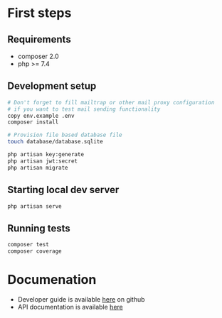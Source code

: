 # First steps 
## Requirements
- composer 2.0
- php >= 7.4

## Development setup
```bash
# Don't forget to fill mailtrap or other mail proxy configuration 
# if you want to test mail sending functionality
copy env.example .env
composer install

# Provision file based database file
touch database/database.sqlite

php artisan key:generate
php artisan jwt:secret
php artisan migrate
```

## Starting local dev server
```bash
php artisan serve
```

## Running tests
```bash
composer test
composer coverage
```

# Documenation
- Developer guide is available [here](https://github.com/sekcja-memow/flankers/wiki) on github
- API documentation is available [here](https://flapi.lados.dev/docs)
